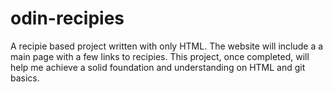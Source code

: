 # odin-recipies

A recipie based project written with only HTML. The website will include a a main page with a few links to recipies. This project, once completed, will help me achieve a solid foundation and understanding on HTML and git basics. 